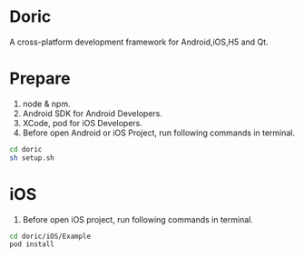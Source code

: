 # Doric
A cross-platform development framework for Android,iOS,H5 and Qt.

# Prepare
1. node & npm.
1. Android SDK for Android Developers.
1. XCode, pod for iOS Developers.
1. Before open Android or iOS Project, run following commands in terminal.

```bash
cd doric
sh setup.sh
```

# iOS
1. Before open iOS project, run following commands in terminal.

```bash
cd doric/iOS/Example
pod install
```

